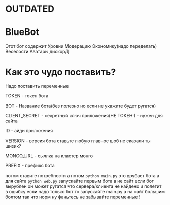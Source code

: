 # OUTDATED  
# BlueBot

Этот бот содержит
Уровни
Модерацию
Экономику(надо переделать)
Веселости
Аватары дискорД

# Как это чудо поставить?

Надо поставить переменные 

TOKEN - токен бота

BOT - Название бота(без полезно но если не укажите будет ругатся)

CLIENT_SECRET - секретный ключ приложения(НЕ ТОКЕН!) - нужен для сайта

ID - айди приложения

VERSION - версия бота ставьте любую главное шоб не сказали ты шизик?

MONGO_URL - сыллка на кластер монго

PREFIX - префикс бота

потом ставите потребности
а потом 
`python main.py`
это врубает бота а для сайта
`python web.py`
запускайте первым бота а не сайт если бот вырублен он может ругатся что сервера/клиента не найдено и полетит в ошибку если надо только бот то запускайте main.py а на сайт большим болтом так что норм 
ну фаньтесь не забывайте переменные !
